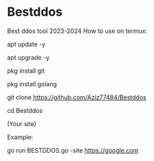 # Bestddos
Best ddos tool 2023-2024
How to use on termux:

apt update -y

apt upgrade -y

pkg install git

pkg install golang

git clone https://github.com/Aziz77484/Bestddos

cd Bestddos

 (Your site)

Example:

go run BESTDDOS.go -site https://google.com
